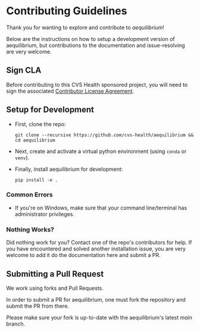 # Contributing Guidelines

Thank you for wanting to explore and contribute to _aequilibrium_!

Below are the instructions on how to setup a development version of aequilibrium, but contributions to the documentation and issue-resolving are very welcome.

## Sign CLA

Before contributing to this CVS Health sponsored project, you will need to sign the associated [Contributor License Agreement](https://forms.office.com/r/aH2JWiniHt).

## Setup for Development

* First, clone the repo:
    
    ``git clone --recursive https://github.com/cvs-health/aequilibrium && cd aequilibrium``

* Next, create and activate a virtual python environment (using `conda` or `venv`).
 
* Finally, install aequilibrium for development:

    ``pip install -e .``

### Common Errors

 * If you're on Windows, make sure that your command line/terminal has administrator privileges.

### Nothing Works?

Did nothing work for you? Contact one of the repo's contributors for help.
If you have encountered and solved another installation issue, you are very welcome to add it do the documentation here and submit a PR.

## Submitting a Pull Request

We work using forks and Pull Requests.

In order to submit a PR for aequilibrium, one must fork the repository and submit the PR from there.

Please make sure your fork is up-to-date with the aequilibrium's latest _main_ branch.